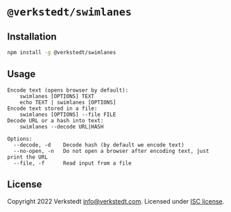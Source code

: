 `@verkstedt/swimlanes`
======================

Installation
------------

```sh
npm install -g @verkstedt/swimlanes
```

Usage
-----

```terminal
Encode text (opens browser by default):
    swimlanes [OPTIONS] TEXT
    echo TEXT | swimlanes [OPTIONS]
Encode text stored in a file:
    swimlanes [OPTIONS] --file FILE
Decode URL or a hash into text:
    swimlanes --decode URL|HASH

Options:
  --decode, -d    Decode hash (by default we encode text)
  --no-open, -n   Do not open a browser after encoding text, just print the URL
  --file, -f      Read input from a file
```

License
-------

Copyright 2022 Verkstedt <info@verkstedt.com>. Licensed under [ISC license](./LICENSE).
